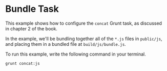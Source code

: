 # Bundle Task

This example shows how to configure the `concat` Grunt task, as discussed in chapter 2 of the book.

In the example, we'll be bundling together all of the `*.js` files in `public/js`, and placing them in a bundled file at `build/js/bundle.js`.

To run this example, write the following command in your terminal.

```bash
grunt concat:js
```